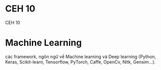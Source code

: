 # CEH 10
CEH 10

# Machine Learning
các framework, ngôn ngữ về Machine learning và Deep learning (Python, Keras, Scikit-learn, Tensorflow, PyTorch, Caffe, OpenCv, Nltk, Gensim...).
